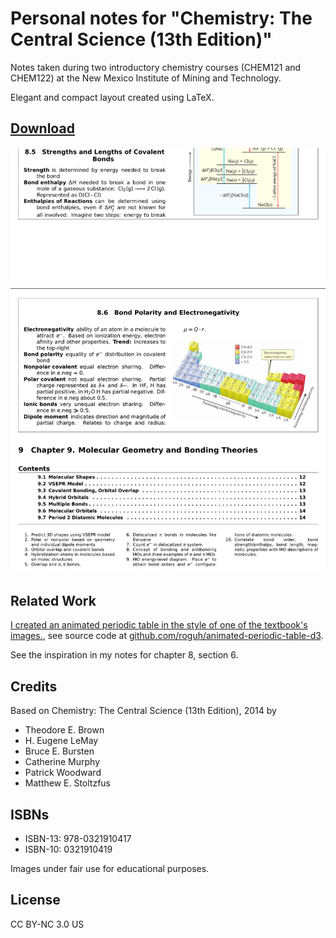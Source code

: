 # Personal notes for "Chemistry: The Central Science (13th Edition)"

Notes taken during two introductory chemistry courses (CHEM121 and CHEM122) at
the New Mexico Institute of Mining and Technology.

Elegant and compact layout created using LaTeX.

## [Download](./notes.pdf)

![preview.png](./preview.png)

## Related Work

[I created an animated periodic table in the style of one of the textbook's images.](https://roguh.com/projects/animated-periodic-table-d3/), see source code at [github.com/roguh/animated-periodic-table-d3](https://github.com/roguh/animated-periodic-table-d3).

See the inspiration in my notes for chapter 8, section 6.

## Credits

Based on Chemistry: The Central Science (13th Edition), 2014
by

- Theodore E. Brown
- H. Eugene LeMay
- Bruce E. Bursten
- Catherine Murphy
- Patrick Woodward
- Matthew E. Stoltzfus

## ISBNs

- ISBN-13: 978-0321910417
- ISBN-10: 0321910419

Images under fair use for educational purposes.

## License

CC BY-NC 3.0 US
